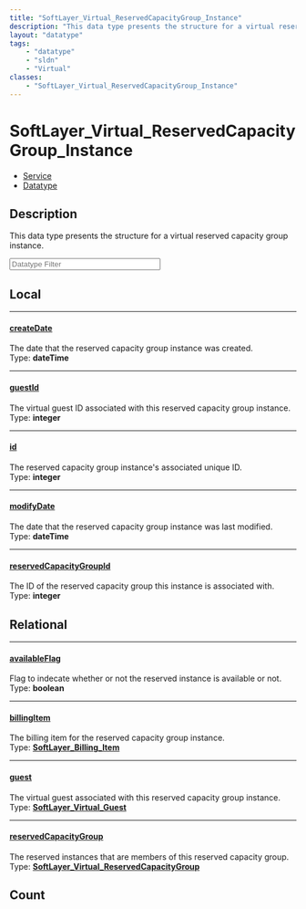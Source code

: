 ```yaml
---
title: "SoftLayer_Virtual_ReservedCapacityGroup_Instance"
description: "This data type presents the structure for a virtual reserved capacity group instance."
layout: "datatype"
tags:
    - "datatype"
    - "sldn"
    - "Virtual"
classes:
    - "SoftLayer_Virtual_ReservedCapacityGroup_Instance"
---
```


# SoftLayer_Virtual_ReservedCapacityGroup_Instance
<div id='service-datatype'>
    <ul id='sldn-reference-tabs'>
    <li id='service'> <a href='/reference/services/SoftLayer_Virtual_ReservedCapacityGroup_Instance' >Service</a></li>    <li id='datatype'> <a href='/reference/datatypes/SoftLayer_Virtual_ReservedCapacityGroup_Instance' >Datatype</a></li>
    </ul>
</div>

## Description 
This data type presents the structure for a virtual reserved capacity group instance. 





<!-- Filer BEGIN -->
<div class="view-filters">
        <div class="clearfix">
            <div class="search-input-box">
                <input placeholder="Datatype Filter" onkeyup="titleSearch(inputId='prop-input', divId='properties', elementClass='prop-row')" 
                    type="text" id="prop-input" value="" size="30" maxlength="128" class="form-text">
            </div>
        </div>
</div>
<!-- Filer END -->

<div id="properties" class="content">
<div id="localProperties" class="prop-content" >

## Local
<div class="prop-row">

-----
[createDate]: #createdate
#### [createDate]
The date that the reserved capacity group instance was created.   
<span class="type-label">Type: </span>**dateTime**


</div>
<div class="prop-row">

-----
[guestId]: #guestid
#### [guestId]
The virtual guest ID associated with this reserved capacity group instance.   
<span class="type-label">Type: </span>**integer**


</div>
<div class="prop-row">

-----
[id]: #id
#### [id]
The reserved capacity group instance's associated unique ID.   
<span class="type-label">Type: </span>**integer**


</div>
<div class="prop-row">

-----
[modifyDate]: #modifydate
#### [modifyDate]
The date that the reserved capacity group instance was last modified.   
<span class="type-label">Type: </span>**dateTime**


</div>
<div class="prop-row">

-----
[reservedCapacityGroupId]: #reservedcapacitygroupid
#### [reservedCapacityGroupId]
The ID of the reserved capacity group this instance is associated with.   
<span class="type-label">Type: </span>**integer**


</div>
</div>
<!-- LOCAL PROPERTY END -->

<div id="relationalProperties"  class="prop-content" >

## Relational
<div class="prop-row">

-----
[availableFlag]: #availableflag
#### [availableFlag]
Flag to indecate whether or not the reserved instance is available or not.  
<span class="type-label">Type: </span>**boolean**


</div>
<div class="prop-row">

-----
[billingItem]: #billingitem
#### [billingItem]
The billing item for the reserved capacity group instance.  
<span class="type-label">Type: </span>**<a href='/reference/datatypes/SoftLayer_Billing_Item'>SoftLayer_Billing_Item </a>**


</div>
<div class="prop-row">

-----
[guest]: #guest
#### [guest]
The virtual guest associated with this reserved capacity group instance.  
<span class="type-label">Type: </span>**<a href='/reference/datatypes/SoftLayer_Virtual_Guest'>SoftLayer_Virtual_Guest </a>**


</div>
<div class="prop-row">

-----
[reservedCapacityGroup]: #reservedcapacitygroup
#### [reservedCapacityGroup]
The reserved instances that are members of this reserved capacity group.  
<span class="type-label">Type: </span>**<a href='/reference/datatypes/SoftLayer_Virtual_ReservedCapacityGroup'>SoftLayer_Virtual_ReservedCapacityGroup </a>**


</div>

## Count
</div>


